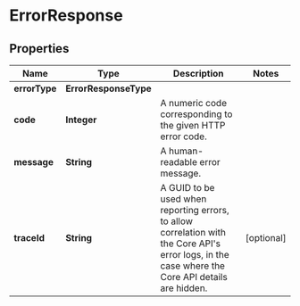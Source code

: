 

# ErrorResponse


## Properties

| Name | Type | Description | Notes |
|------------ | ------------- | ------------- | -------------|
|**errorType** | **ErrorResponseType** |  |  |
|**code** | **Integer** | A numeric code corresponding to the given HTTP error code. |  |
|**message** | **String** | A human-readable error message. |  |
|**traceId** | **String** | A GUID to be used when reporting errors, to allow correlation with the Core API&#39;s error logs, in the case where the Core API details are hidden. |  [optional] |



